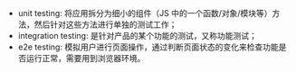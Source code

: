 
- unit testing: 将应用拆分为细小的组件（JS 中的一个函数/对象/模块等）方法，然后针对这些方法进行单独的测试工作；
- integration testing: 是针对产品的某个功能的测试，又称功能测试；
- e2e testing: 模拟用户进行页面操作，通过判断页面状态的变化来检查功能是否运行正常，需要用到浏览器环境。 
